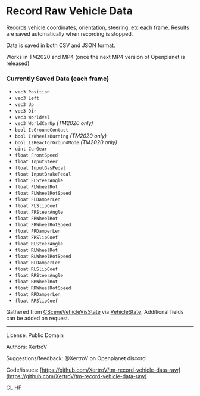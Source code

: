# Record Raw Vehicle Data

Records vehicle coordinates, orientation, steering, etc each frame.
Results are saved automatically when recording is stopped.

Data is saved in both CSV and JSON format.

Works in TM2020 and MP4 (once the next MP4 version of Openplanet is released)

### Currently Saved Data (each frame)

* `vec3 Position`
* `vec3 Left`
* `vec3 Up`
* `vec3 Dir`
* `vec3 WorldVel`
* `vec3 WorldCarUp` *(TM2020 only)*
* `bool IsGroundContact`
* `bool IsWheelsBurning` *(TM2020 only)*
* `bool IsReactorGroundMode` *(TM2020 only)*
* `uint CurGear`
* `float FrontSpeed`
* `float InputSteer`
* `float InputGasPedal`
* `float InputBrakePedal`
* `float FLSteerAngle`
* `float FLWheelRot`
* `float FLWheelRotSpeed`
* `float FLDamperLen`
* `float FLSlipCoef`
* `float FRSteerAngle`
* `float FRWheelRot`
* `float FRWheelRotSpeed`
* `float FRDamperLen`
* `float FRSlipCoef`
* `float RLSteerAngle`
* `float RLWheelRot`
* `float RLWheelRotSpeed`
* `float RLDamperLen`
* `float RLSlipCoef`
* `float RRSteerAngle`
* `float RRWheelRot`
* `float RRWheelRotSpeed`
* `float RRDamperLen`
* `float RRSlipCoef`

Gathered from [CSceneVehicleVisState](https://next.openplanet.dev/Scene/CSceneVehicleVisState) via [VehicleState](https://openplanet.dev/docs/reference/vehiclestate).
Additional fields can be added on request.

-------

License: Public Domain

Authors: XertroV

Suggestions/feedback: @XertroV on Openplanet discord

Code/issues: [https://github.com/XertroV/tm-record-vehicle-data-raw](https://github.com/XertroV/tm-record-vehicle-data-raw)

GL HF
